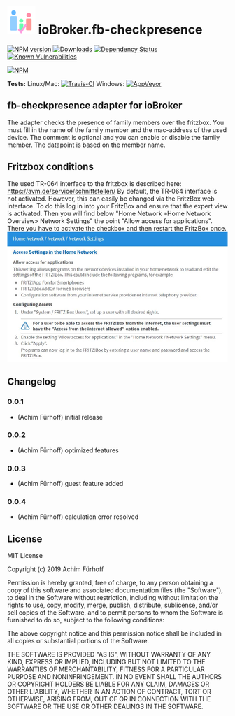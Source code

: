 <h1>
    <img src="admin/fb-checkpresence.png" width="64"/>
    ioBroker.fb-checkpresence
</h1>

[![NPM version](http://img.shields.io/npm/v/iobroker.fb-checkpresence.svg)](https://www.npmjs.com/package/iobroker.fb-checkpresence)
[![Downloads](https://img.shields.io/npm/dm/iobroker.fb-checkpresence.svg)](https://www.npmjs.com/package/iobroker.fb-checkpresence)
[![Dependency Status](https://img.shields.io/david/afuerhoff/iobroker.fb-checkpresence.svg)](https://david-dm.org/afuerhoff/iobroker.fb-checkpresence)
[![Known Vulnerabilities](https://snyk.io/test/github/afuerhoff/ioBroker.fb-checkpresence/badge.svg)](https://snyk.io/test/github/afuerhoff/ioBroker.fb-checkpresence)

[![NPM](https://nodei.co/npm/iobroker.fb-checkpresence.png?downloads=true)](https://nodei.co/npm/iobroker.fb-checkpresence/)

**Tests:** Linux/Mac: [![Travis-CI](http://img.shields.io/travis/afuerhoff/ioBroker.fb-checkpresence/master.svg)](https://travis-ci.org/afuerhoff/ioBroker.fb-checkpresence)
Windows: [![AppVeyor](https://ci.appveyor.com/api/projects/status/github/afuerhoff/ioBroker.fb-checkpresence?branch=master&svg=true)](https://ci.appveyor.com/project/afuerhoff/ioBroker-fb-checkpresence/)

## fb-checkpresence adapter for ioBroker

The adapter checks the presence of family members over the fritzbox. 
You must fill in the name of the family member and the mac-address of the used device. 
The comment is optional and you can enable or disable the family member. 
The datapoint is based on the member name.

## Fritzbox conditions

The used TR-064 interface to the fritzbox is described here: https://avm.de/service/schnittstellen/
By default, the TR-064 interface is not activated. However, this can easily be changed via the 
FritzBox web interface. To do this log in into your FritzBox and ensure that the expert view is activated. 
Then you will find below "Home Network »Home Network Overview» Network Settings" the point 
"Allow access for applications". There you have to activate the checkbox and then restart the FritzBox once.
<img src="doc/access_settings_network.JPG"/>

## Changelog 

### 0.0.1
* (Achim Fürhoff) initial release
### 0.0.2
* (Achim Fürhoff) optimized features
### 0.0.3
* (Achim Fürhoff) guest feature added
### 0.0.4
* (Achim Fürhoff) calculation error resolved

## License
MIT License

Copyright (c) 2019 Achim Fürhoff

Permission is hereby granted, free of charge, to any person obtaining a copy
of this software and associated documentation files (the "Software"), to deal
in the Software without restriction, including without limitation the rights
to use, copy, modify, merge, publish, distribute, sublicense, and/or sell
copies of the Software, and to permit persons to whom the Software is
furnished to do so, subject to the following conditions:

The above copyright notice and this permission notice shall be included in all
copies or substantial portions of the Software.

THE SOFTWARE IS PROVIDED "AS IS", WITHOUT WARRANTY OF ANY KIND, EXPRESS OR
IMPLIED, INCLUDING BUT NOT LIMITED TO THE WARRANTIES OF MERCHANTABILITY,
FITNESS FOR A PARTICULAR PURPOSE AND NONINFRINGEMENT. IN NO EVENT SHALL THE
AUTHORS OR COPYRIGHT HOLDERS BE LIABLE FOR ANY CLAIM, DAMAGES OR OTHER
LIABILITY, WHETHER IN AN ACTION OF CONTRACT, TORT OR OTHERWISE, ARISING FROM,
OUT OF OR IN CONNECTION WITH THE SOFTWARE OR THE USE OR OTHER DEALINGS IN THE
SOFTWARE.